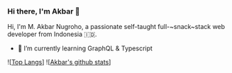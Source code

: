 ### Hi there, I'm Akbar 👋

Hi, I'm M. Akbar Nugroho, a passionate self-taught full-~snack~stack web developer from Indonesia 🇮🇩.

- 🌱 I’m currently learning GraphQL & Typescript

![[Top Langs](https://github-readme-stats.vercel.app/api/top-langs/?username=thexdev&theme=dracula&show_icons=true)]
![[Akbar's github stats](https://github-readme-stats.vercel.app/api?username=thexdev&theme=dracula&show_icons=true)]
